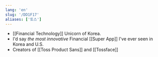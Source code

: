 ```yaml
---
lang: 'en'
slug: '/DD1F17'
aliases: ['토스']
---
```


- [[Financial Technology]] Unicorn of Korea.
- I'd say _the most innovative_ Financial [[Super App]] I've ever seen in Korea and U.S.
- Creators of [[Toss Product Sans]] and [[Tossface]]
